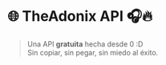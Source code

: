 # 🌐 TheAdonix API 🎧🔥

> Una API **gratuita** hecha desde 0 :D  
> Sin copiar, sin pegar, sin miedo al éxito.  

